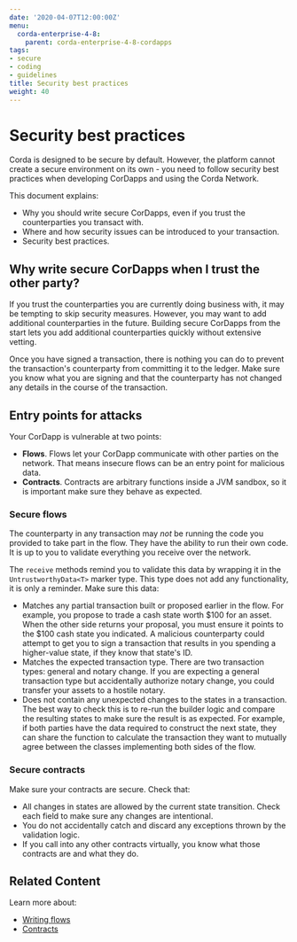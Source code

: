 ```yaml
---
date: '2020-04-07T12:00:00Z'
menu:
  corda-enterprise-4-8:
    parent: corda-enterprise-4-8-cordapps
tags:
- secure
- coding
- guidelines
title: Security best practices
weight: 40
---
```



# Security best practices

Corda is designed to be secure by default. However, the platform cannot create a secure environment on its own - you need to follow security best practices when developing CorDapps and using the Corda Network.

This document explains:
* Why you should write secure CorDapps, even if you trust the counterparties you transact with.
* Where and how security issues can be introduced to your transaction.
* Security best practices.


## Why write secure CorDapps when I trust the other party?
If you trust the counterparties you are currently doing business with, it may be tempting to skip security measures. However, you may want to add additional counterparties in the future. Building secure CorDapps from the start lets you add additional counterparties quickly without extensive vetting.

Once you have signed a transaction, there is nothing you can do to prevent the transaction's counterparty from committing it to the ledger. Make sure you know what you are signing and that the counterparty has not changed any details in the course of the transaction.

## Entry points for attacks
Your CorDapp is vulnerable at two points:
* **Flows**. Flows let your CorDapp communicate with other parties on the network. That means insecure flows can be an entry point for malicious data.
* **Contracts**. Contracts are arbitrary functions inside a JVM sandbox, so it is important make sure they behave as expected.

### Secure flows

The counterparty in any transaction may *not* be running the code you provided to take part in the flow. They have the ability to run their own code. It is up to you to validate everything you receive over the network.

The `receive` methods remind you to validate this data by wrapping it in the `UntrustworthyData<T>` marker type. This type does not add any functionality, it is only a reminder. Make sure this data:

* Matches any partial transaction built or proposed earlier in the flow. For example, you propose to trade a cash state worth $100 for an asset. When the other side returns your proposal, you must ensure it points to the $100 cash state you indicated. A malicious counterparty could attempt to get you to sign a transaction that results in you spending a higher-value state, if they know that state's ID.
* Matches the expected transaction type. There are two transaction types: general and notary change. If you are expecting a general transaction type but accidentally authorize notary change, you could transfer your assets to a hostile notary.
* Does not contain any unexpected changes to the states in a transaction. The best way to check this is to re-run the builder logic and compare the resulting states to make sure the result is as expected. For example, if both parties have the data required to construct the next state, they can share the function to calculate the transaction they want to mutually agree between the classes implementing both sides of the flow.



### Secure contracts
Make sure your contracts are secure. Check that:

* All changes in states are allowed by the current state transition. Check each field to make sure any changes are intentional.
* You do not accidentally catch and discard any exceptions thrown by the validation logic.
* If you call into any other contracts virtually, you know what those contracts are and what they do.



## Related Content
Learn more about:
* [Writing flows](flow-state-machines.md)
* [Contracts](https://docs.corda.net/docs/corda-enterprise/4.8/cordapps/api-contracts.html)
